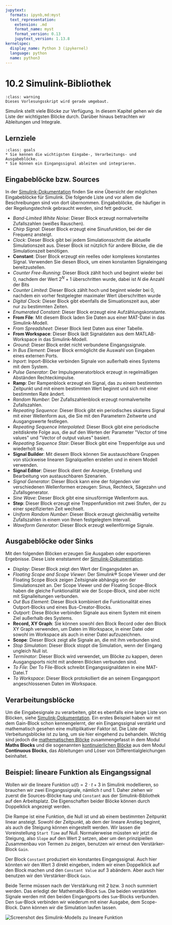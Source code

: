 ```yaml
---
jupytext:
  formats: ipynb,md:myst
  text_representation:
    extension: .md
    format_name: myst
    format_version: 0.13
    jupytext_version: 1.13.8
kernelspec:
  display_name: Python 3 (ipykernel)
  language: python
  name: python3
---
```


# 10.2 Simulink-Bibliothek

```{admonition} Hinweise zur Vorlesung Objektorientierte Programmierung im WiSe 2025/26
:class: warning
Dieses Vorlesungsskript wird gerade umgebaut.
```

Simulink stellt viele Blöcke zur Verfügung. In diesem Kapitel gehen wir die Liste der wichtigsten Blöcke durch. Darüber hinaus betrachten wir Ableitungen und Integrale.

## Lernziele

```{admonition} Lernziele
:class: goals
* Sie kennen die wichtigsten Eingabe-, Verarbeitungs- und Ausgabeblöcke.
* Sie können ein Eingangssignal ableiten und integrieren.
```

## Eingabeblöcke bzw. Sources

In der
[Simulink-Dokumentation](https://de.mathworks.com/help/simulink/sources.html)
finden Sie eine Übersicht der möglichen Eingabeblöcke für Simulink. Die folgende
Liste und vor allem die Beschreibungen sind von dort übernommen. Eingabeblöcke,
die häufiger in der Regelungstechnik gebraucht werden, sind fett gedruckt.

* *Band-Limited White Noise*: Dieser Block erzeugt normalverteilte Zufallszahlen
  (weißes Rauschen).  
* *Chirp Signal*: Dieser Block erzeugt eine Sinusfunktion, bei der die Frequenz
  ansteigt.
* *Clock*: Dieser Block gibt bei jedem Simulationsschritt die aktuelle
  Simulationszeit aus. Dieser Block ist nützlich für andere Blöcke, die die
  Simulationszeit benötigen.
* **Constant**: Diser Block erzeugt ein reelles oder komplexes konstantes
  Signal. Verwenden Sie diesen Block, um einen konstanten Signaleingang
  bereitzustellen.
* *Counter Free-Running*: Dieser Block zählt hoch und beginnt wieder bei 0,
  nachdem der Wert $2^N+1$ überschritten wurde, dabei ist $N$ die Anzahl der
  Bits
* *Counter Limited*: Dieser Block zählt hoch und beginnt wieder bei 0, nachdem
  ein vorher festgelegter maximaler Wert überschritten wurde
* *Digital Clock*: Dieser Block gibt ebenfalls die Simuationszeit aus, aber nur
  zu bestimmten Zeiten.
* *Enumerated Constant*: Dieser Block erzeugt eine Aufzählungskonstante.
* **From File**: Mit diesem Block laden Sie Daten aus einer MAT-Datei in das
  Simulink-Modell.
* *From Spreadsheet*: Dieser Block liest Daten aus einer Tabelle.
* **From Workspace**: Dieser Block lädt Signaldaten aus dem MATLAB-Workspace in
  das Simulink-Modell.
* *Ground*: Dieser Block erdet nicht verbundene Eingangssignale.
* *In Bus Element*: Dieser Block ermöglicht die Auswahl von Eingaben eines
  externen Ports.
* *Inport*: Inport-Blöcke verbinden Signale von außerhalb eines Systems mit dem
  System.
* *Pulse Generator*: Der Impulsgeneratorblock erzeugt in regelmäßigen Abständen
  Rechteckimpulse.
* **Ramp**: Der Rampenblock erzeugt ein Signal, das zu einem bestimmten
  Zeitpunkt und mit einem bestimmten Wert beginnt und sich mit einer bestimmten
  Rate ändert.  
* *Random Number*: Der Zufallszahlenblock erzeugt normalverteilte Zufallszahlen.
* *Repeating Sequence*: Dieser Block gibt ein periodisches skalares Signal mit
  einer Wellenform aus, die Sie mit den Parametern Zeitwerte und Ausgangswerte
  festlegen.
* *Repeating Sequence Interpolated*: Dieser Block gibt eine periodische
  zeitdiskrete Folge aus, die auf den Werten der Parameter "Vector of time
  values" und "Vector of output values" basiert.
* *Repeating Sequence Stair*: Dieser Block gibt eine Treppenfolge aus und
  wiederholt sie.
* **Signal Builder**: Mit diesem Block können Sie austauschbare Gruppen von
  stückweise linearen Signalquellen erstellen und in einem Modell verwenden.
* **Signal Editor**: Dieser Block dient der Anzeige, Erstellung und Bearbeitung
  von austauschbaren Szenarien.
* *Signal Generator*:  Dieser Block kann eine der folgenden vier verschiedenen
  Wellenformen erzeugen: Sinus, Rechteck, Sägezahn und Zufallsgenerator.
* *Sine Wave*: Dieser Block gibt eine sinusförmige Wellenform aus.
* **Step**: Dieser Block erzeugt eine Treppenfunktion mit zwei Stufen, der zu
  einer spezifizierten Zeit wechselt.
* *Uniform Random Number*: Dieser Block erzeugt gleichmäßig verteilte
  Zufallszahlen in einem von Ihnen festgelegtem Intervall.
* *Waveform Generator*: Dieser Block erzeugt wellenförmige Signale.

## Ausgabeblöcke oder Sinks

Mit den folgenden Blöcken erzeugen Sie Ausgaben oder exportieren Ergebnisse.
Diese Liste enststammt der
[Simulink-Dokumentation](https://de.mathworks.com/help/simulink/sinks.html).

* *Display*: Dieser Block zeigt den Wert der Eingangsdaten an.
* *Floating Scope and Scope Viewer*: Der Simulink® Scope Viewer und der Floating
  Scope Block zeigen Zeitsignale abhängig von der Simulationszeit an. Der Scope
  Viewer und der Floating Scope-Block haben die gleiche Funktionalität wie der
  Scope-Block, sind aber nicht mit Signalleitungen verbunden.
* *Out Bus Element*: Dieser Block kombiniert die Funktionalität eines
  Outport-Blocks und eines Bus-Creator-Blocks.
* *Outport*: Diese Blöcke verbinden Signale aus einem System mit einem Ziel
  außerhalb des Systems.
* **Record, XY Graph**: Sie können sowohl den Block Record oder den Block XY
  Graph verwenden, um Daten im Workspace, in einer Datei oder sowohl im
  Workspace als auch in einer Datei aufzuzeichnen.
* **Scope**: Dieser Block zeigt alle Signale an, die mit ihm verbunden sind.
* *Stop Simulation*: Dieser Block stoppt die Simulation, wenn der Eingang
  ungleich Null ist.
* *Terminator*: Dieser Block wird verwendet, um Blöcke zu kappen, deren
  Ausgangsports nicht mit anderen Blöcken verbunden sind.
* *To File*: Der To File-Block schreibt Eingangssignaldaten in eine MAT-Datei.T
* *To Workspace*: Dieser Block protokolliert die an seinem Eingangsport
  angeschlossenen Daten im Workspace.

## Verarbeitungsblöcke

Um die Eingabesignale zu verarbeiten, gibt es ebenfalls eine lange Liste von
Blöcken, siehe
[Simulink-Dokumentation](https://de.mathworks.com/help/simulink/block-libraries.html).
Ein erstes Beispiel haben wir mit dem Gain-Block schon kennengelernt, der ein
Eingangssignal verstärkt und mathematisch gesehen eine multiplikativer Faktor
ist. Die Liste der Verbeitungsblöcke ist zu lang, um sie hier eingehend zu
behandeln. Wichtig sind jedoch die [mathematischen
Blöcke](https://de.mathworks.com/help/simulink/math-operations.html)
zusammengefasst in dem Modul **Maths Blocks** und die sogenannten
[kontinuierlichen
Blöcke](https://de.mathworks.com/help/simulink/continuous.html) aus dem Modul
**Continuous Blocks**, das Ableitungen und Löser von Differentialgleichungen
beinhaltet.

## Beispiel: lineare Funktion als Eingangssignal

Wollen wir die lineare Funktion $u(t) = 2\cdot t + 3$ in Simulink modellieren,
so brauchen wir zwei Eingangssignale, nämlich $t$ und $1$. Daher ziehen wir
zuerst die Sources-Blöcke `Ramp` und `Constant` aus der Simulink-Bibliothek auf
den Arbeitsplatz. Die Eigenschaften beider Blöcke können durch Doppelklick
angezeigt werden.

Die Rampe ist eine Funktion, die Null ist und ab einem bestimmten Zeitpunkt
linear ansteigt. Sowohl der Zeitpunkt, ab dem der lineare Anstieg beginnt, als
auch die Steigung können eingestellt werden. Wir lassen die Voreinstellung
`Start Time` auf Null. Normalerweise müssten wir jetzt die Steigung, also
`Slope` auf den Wert 2 setzen, aber um den prinzipiellen Zusammenbau von Termen
zu zeigen, benutzen wir erneut den Verstärker-Block `Gain`.

Der Block `Constant` produziert ein konstantes Eingangssignal. Auch hier könnten
wir den Wert 3 direkt eingeben, indem wir einen Doppelklick auf den Block machen
und den `Constant Value` auf 3 abändern. Aber auch hier benutzen wir den
Verstärker-Block `Gain`.

Beide Terme müssen nach der Verstärkung mit 2 bzw. 3 noch summiert werden. Das
erledigt der Mathematik-Block `Sum`. Die beiden verstärkten Signale werden mit
den beiden Eingangports des `Sum`-Blocks verbunden. Den `Sum`-Block verbinden
wir wiederum mit einer Ausgabe, dem Scope-Block. Dann können wir die Simulation
laufen lassen.

![Screenshot des Simulink-Modells zu lineare Funktion](pics/simulink_lineare_funktion.png)
